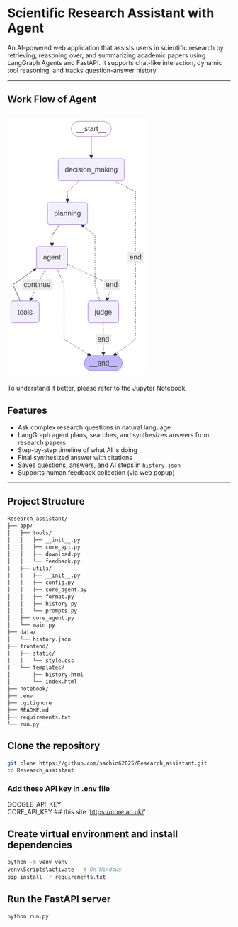 # Scientific Research Assistant with Agent
An AI-powered web application that assists users in scientific research by retrieving, reasoning over, and summarizing academic papers using LangGraph Agents and FastAPI. It supports chat-like interaction, dynamic tool reasoning, and tracks question-answer history.

---
## Work Flow of Agent
![Workflow Image](workflow.png)
---
To understand it better, please refer to the Jupyter Notebook.
## Features

- Ask complex research questions in natural language
- LangGraph agent plans, searches, and synthesizes answers from research papers
- Step-by-step timeline of what AI is doing
- Final synthesized answer with citations
- Saves questions, answers, and AI steps in `history.json`
- Supports human feedback collection (via web popup)

---

##  Project Structure
```
Research_assistant/
├── app/
│   ├── tools/
│   │   ├── __init__.py
│   │   ├── core_api.py
│   │   ├── download.py
│   │   └── feedback.py
│   ├── utils/
│   │   ├── __init__.py
│   │   ├── config.py
│   │   ├── core_agent.py
│   │   ├── format.py
│   │   ├── history.py
│   │   └── prompts.py
│   ├── core_agent.py   
│   └── main.py
├── data/
│   └── history.json
├── frontend/
│   ├── static/
│   │   └── style.css
│   └── templates/
│       ├── history.html
│       └── index.html
├── notebook/ 
├── .env
├── .gitignore
├── README.md
├── requirements.txt
└── run.py
```
## Clone the repository
```bash
git clone https://github.com/sachin62025/Research_assistant.git
cd Research_assistant
```
### Add these API key in .env file 
 GOOGLE_API_KEY  
 CORE_API_KEY ## this site 'https://core.ac.uk/'
##  Create virtual environment and install dependencies
```bash
python -m venv venv
venv\Scripts\activate   # On Windows
pip install -r requirements.txt
```
## Run the FastAPI server
```bash
python run.py
```
